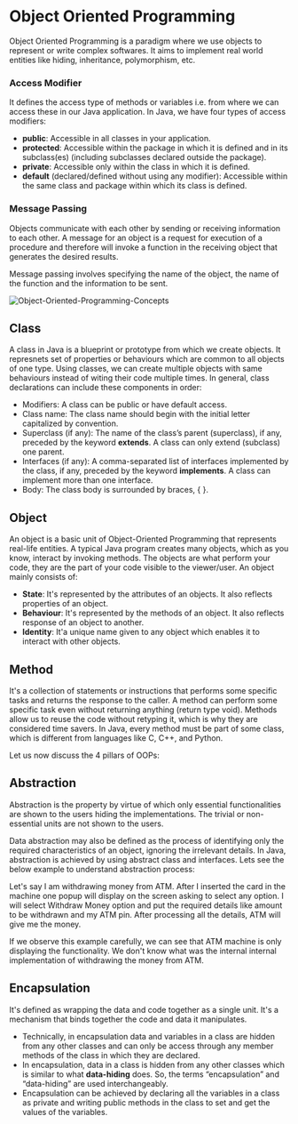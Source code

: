 # Object Oriented Programming

Object Oriented Programming is a paradigm where we use objects to represent or write complex softwares. It aims to implement real world entities like hiding, inheritance, polymorphism, etc.


### Access Modifier

It defines the access type of methods or variables i.e. from where we can access these in our Java application. In Java, we have four types of access modifiers:

- **public**: Accessible in all classes in your application.
- **protected**: Accessible within the package in which it is defined and in its subclass(es) (including subclasses declared outside the package).
- **private**: Accessible only within the class in which it is defined.
- **default** (declared/defined without using any modifier): Accessible within the same class and package within which its class is defined.


### Message Passing

Objects communicate with each other by sending or receiving information to each other. A message for an object is a request for execution of a procedure and therefore will invoke a function in the receiving object that generates the desired results.

Message passing involves specifying the name of the object, the name of the function and the information to be sent.

![Object-Oriented-Programming-Concepts](https://user-images.githubusercontent.com/84272788/201808279-bad17345-c1d1-4de9-b82a-5ef4a1055e15.jpg)


## Class

A class in Java is a blueprint or prototype from which we create objects. It represnets set of properties or behaviours which are common to all objects of one type. Using classes, we can create multiple objects with same behaviours instead of witing their code multiple times. In general, class declarations can include these components in order:

- Modifiers: A class can be public or have default access.
- Class name: The class name should begin with the initial letter capitalized by convention.
- Superclass (if any): The name of the class’s parent (superclass), if any, preceded by the keyword **extends**. A class can only extend (subclass) one parent.
- Interfaces (if any): A comma-separated list of interfaces implemented by the class, if any, preceded by the keyword **implements**. A class can implement more than one interface.
- Body: The class body is surrounded by braces, { }.


## Object

An object is a basic unit of Object-Oriented Programming that represents real-life entities. A typical Java program creates many objects, which as you know, interact by invoking methods. The objects are what perform your code, they are the part of your code visible to the viewer/user. An object mainly consists of:

- **State**: It's represented by the attributes of an objects. It also reflects properties of an object.
- **Behaviour**: It's represented by the methods of an object. It also reflects response of an object to another.
- **Identity**: It'a unique name given to any object which enables it to interact with other objects.


## Method

It's a collection of statements or instructions that performs some specific tasks and returns the response to the caller. A method can perform some specific task even without returning anything (return type void). Methods allow us to reuse the code without retyping it, which is why they are considered time savers. In Java, every method must be part of some class, which is different from languages like C, C++, and Python.


Let us now discuss the 4 pillars of OOPs:

## Abstraction

Abstraction is the property by virtue of which only essential functionalities are shown to the users hiding the implementations. The trivial or non-essential units are not shown to the users.

Data abstraction may also be defined as the process of identifying only the required characteristics of an object, ignoring the irrelevant details. In Java, abstraction is achieved by using abstract class and interfaces. Lets see the below example to understand abstraction process:

Let's say I am withdrawing money from ATM. After I inserted the card in the machine one popup will display on the screen asking to select any option. I will select Withdraw Money option and put the required details like amount to be withdrawn and my ATM pin. After processing all the details, ATM will give me the money.

If we observe this example carefully, we can see that ATM machine is only displaying the functionality. We don't know what was the internal internal implementation of withdrawing the money from ATM.


## Encapsulation

It's defined as wrapping the data and code together as a single unit. It's a mechanism that binds together the code and data it manipulates.
- Technically, in encapsulation data and variables in a class are hidden from any other classes and can only be access through any member methods of the class in which they are declared.
- In encapsulation, data in a class is hidden from any other classes which is similar to what **data-hiding** does. So, the terms “encapsulation” and “data-hiding” are used interchangeably.
- Encapsulation can be achieved by declaring all the variables in a class as private and writing public methods in the class to set and get the values of the variables.
